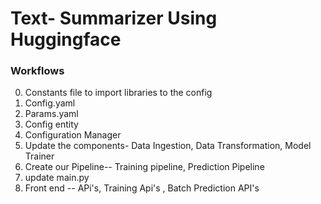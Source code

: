 # Text- Summarizer Using Huggingface

### Workflows
0. Constants file to import libraries to the config
1. Config.yaml
2. Params.yaml
3. Config entity
4. Configuration Manager
5. Update the components- Data Ingestion, Data Transformation, Model Trainer
6. Create our Pipeline-- Training pipeline, Prediction Pipeline
7. update main.py
8. Front end -- APi's, Training Api's , Batch Prediction API's